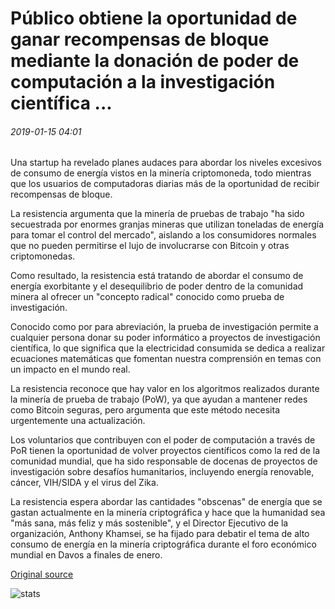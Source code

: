 # Público obtiene la oportunidad de ganar recompensas de bloque mediante la donación de poder de computación a la investigación científica ...

###### 2019-01-15 04:01

Una startup ha revelado planes audaces para abordar los niveles excesivos de consumo de energía vistos en la minería criptomoneda, todo mientras que los usuarios de computadoras diarias más de la oportunidad de recibir recompensas de bloque.

La resistencia argumenta que la minería de pruebas de trabajo "ha sido secuestrada por enormes granjas mineras que utilizan toneladas de energía para tomar el control del mercado", aislando a los consumidores normales que no pueden permitirse el lujo de involucrarse con Bitcoin y otras criptomonedas.

Como resultado, la resistencia está tratando de abordar el consumo de energía exorbitante y el desequilibrio de poder dentro de la comunidad minera al ofrecer un "concepto radical" conocido como prueba de investigación.

Conocido como por para abreviación, la prueba de investigación permite a cualquier persona donar su poder informático a proyectos de investigación científica, lo que significa que la electricidad consumida se dedica a realizar ecuaciones matemáticas que fomentan nuestra comprensión en temas con un impacto en el mundo real.

La resistencia reconoce que hay valor en los algoritmos realizados durante la minería de prueba de trabajo (PoW), ya que ayudan a mantener redes como Bitcoin seguras, pero argumenta que este método necesita urgentemente una actualización.

Los voluntarios que contribuyen con el poder de computación a través de PoR tienen la oportunidad de volver proyectos científicos como la red de la comunidad mundial, que ha sido responsable de docenas de proyectos de investigación sobre desafíos humanitarios, incluyendo energía renovable, cáncer, VIH/SIDA y el virus del Zika.

La resistencia espera abordar las cantidades "obscenas" de energía que se gastan actualmente en la minería criptográfica y hace que la humanidad sea "más sana, más feliz y más sostenible", y el Director Ejecutivo de la organización, Anthony Khamsei, se ha fijado para debatir el tema de alto consumo de energía en la minería criptográfica durante el foro económico mundial en Davos a finales de enero.

[Original source](https://cointelegraph.com/news/public-gets-chance-to-earn-block-rewards-by-donating-computing-power-to-scientific-research)

![stats](https://c.statcounter.com/11760860/0/a89fa40b/1/ "stats")